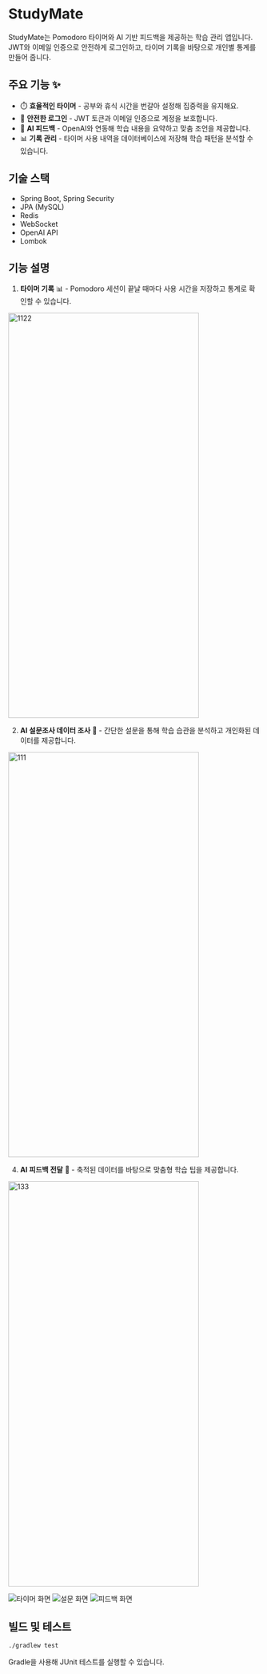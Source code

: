 # StudyMate

StudyMate는 Pomodoro 타이머와 AI 기반 피드백을 제공하는 학습 관리 앱입니다. JWT와 이메일 인증으로 안전하게 로그인하고, 타이머 기록을 바탕으로 개인별 통계를 만들어 줍니다.

## 주요 기능 ✨
- ⏱️ **효율적인 타이머** - 공부와 휴식 시간을 번갈아 설정해 집중력을 유지해요.
- 📧 **안전한 로그인** - JWT 토큰과 이메일 인증으로 계정을 보호합니다.
- 🤖 **AI 피드백** - OpenAI와 연동해 학습 내용을 요약하고 맞춤 조언을 제공합니다.
- 📊 **기록 관리** - 타이머 사용 내역을 데이터베이스에 저장해 학습 패턴을 분석할 수 있습니다.

## 기술 스택
- Spring Boot, Spring Security
- JPA (MySQL)
- Redis
- WebSocket
- OpenAI API
- Lombok

## 기능 설명
1. **타이머 기록** 📊 - Pomodoro 세션이 끝날 때마다 사용 시간을 저장하고 통계로 확인할 수 있습니다.

<img width="381" height="809" alt="1122" src="https://github.com/user-attachments/assets/5ac74039-789f-4975-8e37-f4294f905c9f" />

2. **AI 설문조사 데이터 조사** 📝 - 간단한 설문을 통해 학습 습관을 분석하고 개인화된 데이터를 제공합니다.
   
<img width="381" height="809" alt="111" src="https://github.com/user-attachments/assets/be85c8bb-1585-4f12-a962-f3320e3b9a5c" />

4. **AI 피드백 전달** 🤖 - 축적된 데이터를 바탕으로 맞춤형 학습 팁을 제공합니다.

<img width="381" height="809" alt="133" src="https://github.com/user-attachments/assets/28e4a8dc-dc94-4b4e-a34b-0514ac59620e" />


![타이머 화면](images/timer.png)
![설문 화면](images/survey.png)
![피드백 화면](images/feedback.png)

## 빌드 및 테스트

```bash
./gradlew test
```

Gradle을 사용해 JUnit 테스트를 실행할 수 있습니다.
